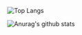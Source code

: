 ![Top Langs](https://github-readme-stats.vercel.app/api/top-langs/?username=Q-Sharp&langs_count=10&show_icons=true&theme=midnight-purple)

![Anurag's github stats](https://github-readme-stats.vercel.app/api?username=Q-Sharp&count_private=true&show_icons=true&theme=midnight-purple)
